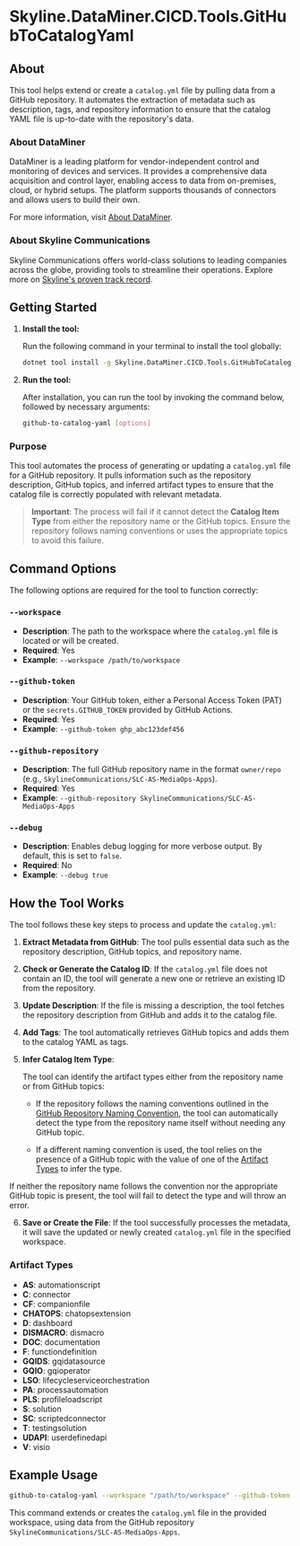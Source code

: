 # Skyline.DataMiner.CICD.Tools.GitHubToCatalogYaml

## About

This tool helps extend or create a `catalog.yml` file by pulling data from a GitHub repository. It automates the extraction of metadata such as description, tags, and repository information to ensure that the catalog YAML file is up-to-date with the repository's data.

### About DataMiner

DataMiner is a leading platform for vendor-independent control and monitoring of devices and services. It provides a comprehensive data acquisition and control layer, enabling access to data from on-premises, cloud, or hybrid setups. The platform supports thousands of connectors and allows users to build their own.

For more information, visit [About DataMiner](https://aka.dataminer.services/about-dataminer).

### About Skyline Communications

Skyline Communications offers world-class solutions to leading companies across the globe, providing tools to streamline their operations. Explore more on [Skyline's proven track record](https://aka.dataminer.services/about-skyline).

## Getting Started

1. **Install the tool:**

   Run the following command in your terminal to install the tool globally:

   ```bash
   dotnet tool install -g Skyline.DataMiner.CICD.Tools.GitHubToCatalogYaml
   ```

2. **Run the tool:**

   After installation, you can run the tool by invoking the command below, followed by necessary arguments:

   ```bash
   github-to-catalog-yaml [options]
   ```

### Purpose

This tool automates the process of generating or updating a `catalog.yml` file for a GitHub repository. It pulls information such as the repository description, GitHub topics, and inferred artifact types to ensure that the catalog file is correctly populated with relevant metadata.

> **Important**: The process will fail if it cannot detect the **Catalog Item Type** from either the repository name or the GitHub topics. Ensure the repository follows naming conventions or uses the appropriate topics to avoid this failure.

## Command Options

The following options are required for the tool to function correctly:

### `--workspace`

- **Description**: The path to the workspace where the `catalog.yml` file is located or will be created.
- **Required**: Yes
- **Example**: `--workspace /path/to/workspace`

### `--github-token`

- **Description**: Your GitHub token, either a Personal Access Token (PAT) or the `secrets.GITHUB_TOKEN` provided by GitHub Actions.
- **Required**: Yes
- **Example**: `--github-token ghp_abc123def456`

### `--github-repository`

- **Description**: The full GitHub repository name in the format `owner/repo` (e.g., `SkylineCommunications/SLC-AS-MediaOps-Apps`).
- **Required**: Yes
- **Example**: `--github-repository SkylineCommunications/SLC-AS-MediaOps-Apps`

### `--debug`

- **Description**: Enables debug logging for more verbose output. By default, this is set to `false`.
- **Required**: No
- **Example**: `--debug true`

## How the Tool Works

The tool follows these key steps to process and update the `catalog.yml`:

1. **Extract Metadata from GitHub**: 
   The tool pulls essential data such as the repository description, GitHub topics, and repository name.
   
2. **Check or Generate the Catalog ID**: 
   If the `catalog.yml` file does not contain an ID, the tool will generate a new one or retrieve an existing ID from the repository.

3. **Update Description**: 
   If the file is missing a description, the tool fetches the repository description from GitHub and adds it to the catalog file.

4. **Add Tags**: 
   The tool automatically retrieves GitHub topics and adds them to the catalog YAML as tags.

5. **Infer Catalog Item Type**:
   
   The tool can identify the artifact types either from the repository name or from GitHub topics:

   - If the repository follows the naming conventions outlined in the [GitHub Repository Naming Convention](https://docs.dataminer.services/develop/CICD/Skyline%20Communications/Github/Use_Github_Guidelines.html#repository-naming-convention), the tool can automatically detect the type from the repository name itself without needing any GitHub topic.
   
   - If a different naming convention is used, the tool relies on the presence of a GitHub topic with the value of one of the [Artifact Types](#artifact-types) to infer the type.

If neither the repository name follows the convention nor the appropriate GitHub topic is present, the tool will fail to detect the type and will throw an error.

6. **Save or Create the File**: 
   If the tool successfully processes the metadata, it will save the updated or newly created `catalog.yml` file in the specified workspace.

### Artifact Types

  - **AS**: automationscript
  - **C**: connector
  - **CF**: companionfile
  - **CHATOPS**: chatopsextension
  - **D**: dashboard
  - **DISMACRO**: dismacro
  - **DOC**: documentation
  - **F**: functiondefinition
  - **GQIDS**: gqidatasource
  - **GQIO**: gqioperator
  - **LSO**: lifecycleserviceorchestration
  - **PA**: processautomation
  - **PLS**: profileloadscript
  - **S**: solution
  - **SC**: scriptedconnector
  - **T**: testingsolution
  - **UDAPI**: userdefinedapi
  - **V**: visio

## Example Usage

```bash
github-to-catalog-yaml --workspace "/path/to/workspace" --github-token "ghp_abc123def456" --github-repository "SkylineCommunications/SLC-AS-MediaOps-Apps"
```

This command extends or creates the `catalog.yml` file in the provided workspace, using data from the GitHub repository `SkylineCommunications/SLC-AS-MediaOps-Apps`.
